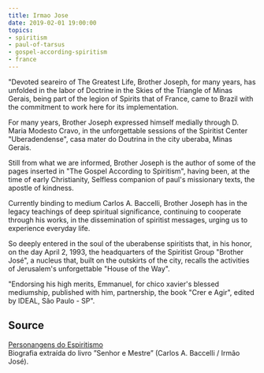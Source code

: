 ```yaml
---
title: Irmao Jose
date: 2019-02-01 19:00:00
topics: 
- spiritism
- paul-of-tarsus
- gospel-according-spiritism
- france
---
```


"Devoted seareiro of The Greatest Life, Brother Joseph, for many years, has
unfolded in the labor of Doctrine in the Skies of the Triangle of Minas Gerais,
being part of the legion of Spirits that of France, came to Brazil with the
commitment to work here for its implementation.

For many years, Brother Joseph expressed himself medially through D. Maria
Modesto Cravo, in the unforgettable sessions of the Spiritist Center
"Uberadendense", casa mater do Doutrina in the city uberaba, Minas Gerais.

Still from what we are informed, Brother Joseph is the author of some of the
pages inserted in "The Gospel According to Spiritism", having been, at the time
of early Christianity, Selfless companion of paul's missionary texts, the
apostle of kindness.

Currently binding to medium Carlos A. Baccelli, Brother Joseph has in the legacy
teachings of deep spiritual significance, continuing to cooperate through his
works, in the dissemination of spiritist messages, urging us to experience
everyday life.

So deeply entered in the soul of the uberabense spiritists that, in his honor,
on the day April 2, 1993, the headquarters of the Spiritist Group "Brother
José", a nucleus that, built on the outskirts of the city, recalls the
activities of Jerusalem's unforgettable "House of the Way".

"Endorsing his high merits, Emmanuel, for chico xavier's blessed mediumship,
published with him, partnership, the book "Crer e Agir", edited by IDEAL, São
Paulo - SP".

## Source
[Personangens do Espiritismo](https://personagensdoespiritismo.blogspot.com/2013/12/irmao-jose.html)  
Biografia extraída do livro ”Senhor e Mestre” (Carlos A. Baccelli / Irmão José).

